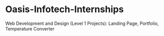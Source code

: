 # Oasis-Infotech-Internships
Web Development and Design
(Level 1 Projects):
Landing Page, Portfolio, Temperature Converter
